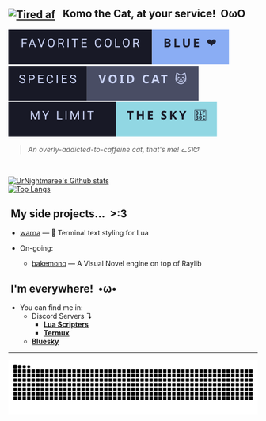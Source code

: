 ## [<img src="./assets/cat.png" width="80" heigth="80" align="center" alt="Tired af">](https://www.instagram.com/reel/C0HxKMBNyvy/)&nbsp;&nbsp;&nbsp;**Komo the Cat, at your service! &nbsp;OωO**

![Favorite Color](./assets/badge-color.svg)&nbsp;&nbsp;![Species](./assets/badge-void-cat.svg)&nbsp;&nbsp;![Sky](./assets/badge-sky.svg)
<br>

>
> *An overly-addicted-to-caffeine cat, that's me! ᓚᘏᗢ*
>

<br>
<div align="top">

[![UrNightmaree's Github stats](https://github-readme-stats.vercel.app/api?username=cattokomo&show_icons=true&bg_color=24273a&text_color=cad3f5&icon_color=f5a97f&title_color=8aadf4)](https://github.com/anuraghazra/github-readme-stats)<br>
[![Top Langs](https://github-readme-stats.vercel.app/api/top-langs/?username=cattokomo&bg_color=24273a&text_color=cad3f5&icon_color=f5a97f&title_color=8aadf4)](https://github.com/anuraghazra/github-readme-stats)

</div>

## &nbsp;**My side projects... &nbsp;>:3**
* [warna](https://github.com/komothecat/warna) — 🎨 Terminal text styling for Lua

* On-going:
  * [bakemono](https://github.com/cattokomo/bakemono) — A Visual Novel engine on top of Raylib

## &nbsp;**I'm everywhere! &nbsp;•ω•**
* You can find me in:
   * Discord Servers ↴<br>
      * [**Lua Scripters**](https://discord.gg/7wu7ZsW)
      * [**Termux**](https://discord.gg/HXpF69X)
   * [**Bluesky**](https://bsky.app/profile/cattokomo.bsky.social)

<hr style="heigth:10px">

<div align="center">
<picture>
  <source media="(prefers-color-scheme: dark)" srcset="https://github.com/komothecat/komothecat/raw/output/github-contribution-grid-snake-dark.svg" />
  <source media="(prefers-color-scheme: light)" srcset="https://github.com/komothecat/komothecat/raw/output/github-contribution-grid-snake.svg" />
  <img alt="github-snake" src="https://github.com/komothecat/komothecat/raw/output/github-contribution-grid-snake.svg" />
</picture>
</div>
